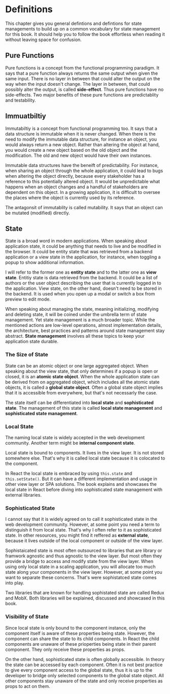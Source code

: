 # Definitions

This chapter gives you general defintions and defintions for state managements to build up on a common vocabulary for state management for this book. It should help you to follow the book effortless when reading it without leaving space for confusion.

## Pure Functions

Pure functions is a concept from the functional programming paradigm. It says that a pure function always returns the same output when given the same input. There is no layer in between that could alter the output on the way when the input doesn't change. The layer in between, that could possibly alter the output, is called **side-effect**. Thus pure functions have no side-effects. Two major benefits of these pure functions are predictablity and testability.

## Immuatbiltiy

Immutabiltiy is a concept from functional programming too. It says that a data structure is immutable when it is never changed. When there is the need to modify the immutable data structure, for instance an object, you would always return a new object. Rather than altering the object at hand, you would create a new object based on the old object and the modification. The old and new object would have their own instances.

Immutable data structures have the beneift of predictability. For instance, when sharing an object through the whole application, it could lead to bugs when altering the object directly, because every stakeholder has a reference to this potentially altered object. It would be unpredictable what happens when an object changes and a handful of stakeholders are dependent on this object. In a growing application, it is difficult to oversee the places where the object is currently used by its reference.

The antagonsit of immutablity is called mutability. It says that an object can be mutated (modified) directly.

## State

State is a broad word in modern applications. When speaking about application state, it could be anything that needs to live and be modified in the browser. It could be entity state that was retrieved from a backend application or a view state in the application, for instance, when toggling a popup to show additional information.

I will refer to the former one as **entity state** and to the latter one as **view state**. Entitiy state is data retrieved from the backend. It could be a list of authors or the user object describing the user that is currently logged in to the application. View state, on the other hand, doesn't need to be stored in the backend. It is used when you open up a modal or switch a box from preview to edit mode.

When speaking about managing the state, meaning initializing, modifying and deleting state, it will be coined under the umbrella term of state management. Yet state management is a much broader topic. While the mentioned actions are low-level operations, almost implementation details, the architecture, best practices and patterns around state management stay abstract. **State management** involves all these topics to keep your application state durable.

### The Size of State

State can be an atomic object or one large aggregated object. When speaking about the view state, that only determines if a popup is open or closed, it is an **atomic state object**. When the whole application state can be derived from on aggregated object, which includes all the atomic state objects, it is called a **global state object**. Often a global state object implies that it is accessible from everywhere, but that's not necessarly the case.

The state itself can be differentiated into **local state** and **sophisticated state**. The management of this state is called **local state management** and **sophisticated state management**.

### Local State

The naming local state is widely accepted in the web development community. Another term might be **internal component state**.

Local state is bound to components. It lives in the view layer. It is not stored somewhere else. That's why it is called local state because it is colocated to the component.

In React the local state is embraced by using `this.state` and `this.setState()`. But it can have a different implementation and usage in other view layer or SPA solutions. The book explains and showcases the local state in React before diving into sophisticated state management with external libraries.

### Sophisticated State

I cannot say that it is widely agreed on to call it sophisticated state in the web development community. However, at some point you need a term to distinguish it from local state. That's why I often refer to it as sophisticated state. In other resources, you might find it reffered as **external state**, because it lives outside of the local component or outside of the view layer.

Sophistaicated state is most often outsourced to libraries that are library or framwork agnostic and thus agnostic to the view layer. But most often they provide a bridge to access and modify state from the view layer. When using only local state in a scaling application, you will allocate too much state along your components in the view layer. However, at some point you want to separate these concerns. That's were sophistatced state comes into play.

Two libraries that are known for handling sophistated state are called Redux and MobX. Both libraries will be explained, discussed and showcased in this book.

### Visibility of State

Since local state is only bound to the component instance, only the component itself is aware of these properties being state. However, the component can share the state to its child components. In React the child components are unaware of these prioperties being state in their parent component. They only receive these properties as props.

On the other hand, sophisticated state is often globally accessible. In theory the state can be accessed by each component. Often it is not best practice to give every component access to the global state, thus it is up to the developer to bridge only selected components to the global state object. All other components stay unaware of the state and only receive properties as props to act on them.